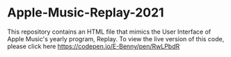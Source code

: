 # Apple-Music-Replay-2021
This repository contains an HTML file that mimics the User Interface of Apple Music's yearly program, Replay. 
To view the live version of this code, please click here https://codepen.io/E-Benny/pen/RwLPbdR

